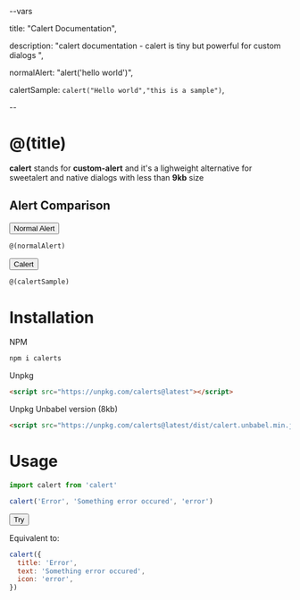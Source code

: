 --vars

title: "Calert Documentation",

description: "calert documentation - calert is tiny but powerful for custom dialogs ",

normalAlert: "alert('hello world')",

calertSample: `calert("Hello world","this is a sample")`,

--

# @(title)

**calert** stands for **custom-alert** and it's a lighweight alternative for sweetalert and native dialogs
with less than **9kb** size

## Alert Comparison

<div class="sample-comparison">

  <div>
  
  <button onclick="@(normalAlert)" class="ca-btn ca-btn-primary">Normal Alert</button>

```javascript
@(normalAlert)
```

  </div>

  <div>

<button onclick='@(calertSample)' class="ca-btn ca-btn-primary">Calert</button>

```javascript
@(calertSample)
```

  </div>

</div>

# Installation

NPM

```bash
npm i calerts
```

Unpkg

```html
<script src="https://unpkg.com/calerts@latest"></script>
```

Unpkg Unbabel version (8kb)

```html
<script src="https://unpkg.com/calerts@latest/dist/calert.unbabel.min.js"></script>
```

# Usage

```javascript
import calert from 'calert'

calert('Error', 'Something error occured', 'error')
```

<button class="ca-btn ca-btn-primary" onclick="calert('Error', 'Something error occured', 'error')">Try</button>

Equivalent to:

```javascript
calert({
  title: 'Error',
  text: 'Something error occured',
  icon: 'error',
})
```
